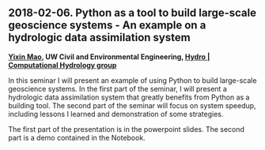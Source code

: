 ## 2018-02-06. Python as a tool to build large-scale geoscience systems - An example on a hydrologic data assimilation system

**[Yixin Mao](http://uw-hydro.github.io/current_member/yixin_mao), UW Civil and Environmental Engineering, [Hydro | Computational Hydrology group](http://uw-hydro.github.io/)**

In this seminar I will present an example of using Python to build large-scale geoscience systems. In the first part of the seminar, I will present a hydrologic data assimilation system that greatly benefits from Python as a building tool. The second part of the seminar will focus on system speedup, including lessons I learned and demonstration of some strategies.

The first part of the presentation is in the powerpoint slides. The second part is a demo contained in the Notebook.
